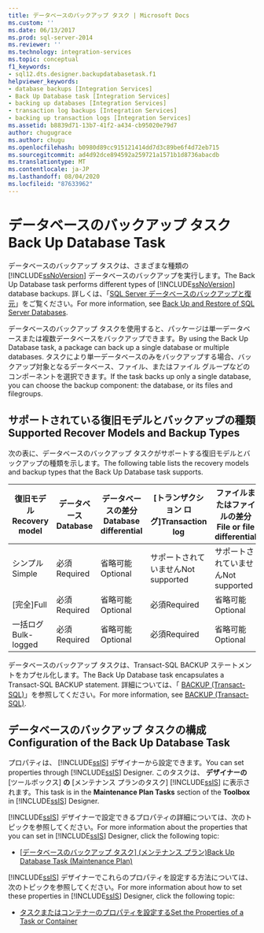 ```yaml
---
title: データベースのバックアップ タスク | Microsoft Docs
ms.custom: ''
ms.date: 06/13/2017
ms.prod: sql-server-2014
ms.reviewer: ''
ms.technology: integration-services
ms.topic: conceptual
f1_keywords:
- sql12.dts.designer.backupdatabasetask.f1
helpviewer_keywords:
- database backups [Integration Services]
- Back Up Database task [Integration Services]
- backing up databases [Integration Services]
- transaction log backups [Integration Services]
- backing up transaction logs [Integration Services]
ms.assetid: b8839d71-13b7-41f2-a434-cb95020e79d7
author: chugugrace
ms.author: chugu
ms.openlocfilehash: b0980d89cc915121414dd7d3c89be6f4d72eb715
ms.sourcegitcommit: ad4d92dce894592a259721a1571b1d8736abacdb
ms.translationtype: MT
ms.contentlocale: ja-JP
ms.lasthandoff: 08/04/2020
ms.locfileid: "87633962"
---
```

# <a name="back-up-database-task"></a><span data-ttu-id="377bd-102">データベースのバックアップ タスク</span><span class="sxs-lookup"><span data-stu-id="377bd-102">Back Up Database Task</span></span>
  <span data-ttu-id="377bd-103">データベースのバックアップ タスクは、さまざまな種類の [!INCLUDE[ssNoVersion](../../includes/ssnoversion-md.md)] データベースのバックアップを実行します。</span><span class="sxs-lookup"><span data-stu-id="377bd-103">The Back Up Database task performs different types of [!INCLUDE[ssNoVersion](../../includes/ssnoversion-md.md)] database backups.</span></span> <span data-ttu-id="377bd-104">詳しくは、「[SQL Server データベースのバックアップと復元](../../relational-databases/backup-restore/back-up-and-restore-of-sql-server-databases.md)」をご覧ください。</span><span class="sxs-lookup"><span data-stu-id="377bd-104">For more information, see [Back Up and Restore of SQL Server Databases](../../relational-databases/backup-restore/back-up-and-restore-of-sql-server-databases.md).</span></span>  
  
 <span data-ttu-id="377bd-105">データベースのバックアップ タスクを使用すると、パッケージは単一データベースまたは複数データベースをバックアップできます。</span><span class="sxs-lookup"><span data-stu-id="377bd-105">By using the Back Up Database task, a package can back up a single database or multiple databases.</span></span> <span data-ttu-id="377bd-106">タスクにより単一データベースのみをバックアップする場合、バックアップ対象となるデータベース、ファイル、またはファイル グループなどのコンポーネントを選択できます。</span><span class="sxs-lookup"><span data-stu-id="377bd-106">If the task backs up only a single database, you can choose the backup component: the database, or its files and filegroups.</span></span>  
  
## <a name="supported-recover-models-and-backup-types"></a><span data-ttu-id="377bd-107">サポートされている復旧モデルとバックアップの種類</span><span class="sxs-lookup"><span data-stu-id="377bd-107">Supported Recover Models and Backup Types</span></span>  
 <span data-ttu-id="377bd-108">次の表に、データベースのバックアップ タスクがサポートする復旧モデルとバックアップの種類を示します。</span><span class="sxs-lookup"><span data-stu-id="377bd-108">The following table lists the recovery models and backup types that the Back Up Database task supports.</span></span>  
  
|<span data-ttu-id="377bd-109">復旧モデル</span><span class="sxs-lookup"><span data-stu-id="377bd-109">Recovery model</span></span>|<span data-ttu-id="377bd-110">データベース</span><span class="sxs-lookup"><span data-stu-id="377bd-110">Database</span></span>|<span data-ttu-id="377bd-111">データベースの差分</span><span class="sxs-lookup"><span data-stu-id="377bd-111">Database differential</span></span>|<span data-ttu-id="377bd-112">[トランザクション ログ]</span><span class="sxs-lookup"><span data-stu-id="377bd-112">Transaction log</span></span>|<span data-ttu-id="377bd-113">ファイルまたはファイルの差分</span><span class="sxs-lookup"><span data-stu-id="377bd-113">File or file differential</span></span>|  
|--------------------|--------------|---------------------------|---------------------|-------------------------------|  
|<span data-ttu-id="377bd-114">シンプル</span><span class="sxs-lookup"><span data-stu-id="377bd-114">Simple</span></span>|<span data-ttu-id="377bd-115">必須</span><span class="sxs-lookup"><span data-stu-id="377bd-115">Required</span></span>|<span data-ttu-id="377bd-116">省略可能</span><span class="sxs-lookup"><span data-stu-id="377bd-116">Optional</span></span>|<span data-ttu-id="377bd-117">サポートされていません</span><span class="sxs-lookup"><span data-stu-id="377bd-117">Not supported</span></span>|<span data-ttu-id="377bd-118">サポートされていません</span><span class="sxs-lookup"><span data-stu-id="377bd-118">Not supported</span></span>|  
|<span data-ttu-id="377bd-119">[完全]</span><span class="sxs-lookup"><span data-stu-id="377bd-119">Full</span></span>|<span data-ttu-id="377bd-120">必須</span><span class="sxs-lookup"><span data-stu-id="377bd-120">Required</span></span>|<span data-ttu-id="377bd-121">省略可能</span><span class="sxs-lookup"><span data-stu-id="377bd-121">Optional</span></span>|<span data-ttu-id="377bd-122">必須</span><span class="sxs-lookup"><span data-stu-id="377bd-122">Required</span></span>|<span data-ttu-id="377bd-123">省略可能</span><span class="sxs-lookup"><span data-stu-id="377bd-123">Optional</span></span>|  
|<span data-ttu-id="377bd-124">一括ログ</span><span class="sxs-lookup"><span data-stu-id="377bd-124">Bulk-logged</span></span>|<span data-ttu-id="377bd-125">必須</span><span class="sxs-lookup"><span data-stu-id="377bd-125">Required</span></span>|<span data-ttu-id="377bd-126">省略可能</span><span class="sxs-lookup"><span data-stu-id="377bd-126">Optional</span></span>|<span data-ttu-id="377bd-127">必須</span><span class="sxs-lookup"><span data-stu-id="377bd-127">Required</span></span>|<span data-ttu-id="377bd-128">省略可能</span><span class="sxs-lookup"><span data-stu-id="377bd-128">Optional</span></span>|  
  
 <span data-ttu-id="377bd-129">データベースのバックアップ タスクは、Transact-SQL BACKUP ステートメントをカプセル化します。</span><span class="sxs-lookup"><span data-stu-id="377bd-129">The Back Up Database task encapsulates a Transact-SQL BACKUP statement.</span></span> <span data-ttu-id="377bd-130">詳細については、「 [BACKUP &#40;Transact-SQL&#41;](/sql/t-sql/statements/backup-transact-sql)」を参照してください。</span><span class="sxs-lookup"><span data-stu-id="377bd-130">For more information, see [BACKUP &#40;Transact-SQL&#41;](/sql/t-sql/statements/backup-transact-sql).</span></span>  
  
## <a name="configuration-of-the-back-up-database-task"></a><span data-ttu-id="377bd-131">データベースのバックアップ タスクの構成</span><span class="sxs-lookup"><span data-stu-id="377bd-131">Configuration of the Back Up Database Task</span></span>  
 <span data-ttu-id="377bd-132">プロパティは、 [!INCLUDE[ssIS](../../../includes/ssis-md.md)] デザイナーから設定できます。</span><span class="sxs-lookup"><span data-stu-id="377bd-132">You can set properties through [!INCLUDE[ssIS](../../../includes/ssis-md.md)] Designer.</span></span> <span data-ttu-id="377bd-133">このタスクは、 **デザイナーの** [ツールボックス] **の** [メンテナンス プランのタスク] [!INCLUDE[ssIS](../../../includes/ssis-md.md)] に表示されます。</span><span class="sxs-lookup"><span data-stu-id="377bd-133">This task is in the **Maintenance Plan Tasks** section of the **Toolbox** in [!INCLUDE[ssIS](../../../includes/ssis-md.md)] Designer.</span></span>  
  
 <span data-ttu-id="377bd-134">[!INCLUDE[ssIS](../../../includes/ssis-md.md)] デザイナーで設定できるプロパティの詳細については、次のトピックを参照してください。</span><span class="sxs-lookup"><span data-stu-id="377bd-134">For more information about the properties that you can set in [!INCLUDE[ssIS](../../../includes/ssis-md.md)] Designer, click the following topic:</span></span>  
  
-   <span data-ttu-id="377bd-135">[[データベースのバックアップ タスク] &#40;メンテナンス プラン&#41;](../../relational-databases/maintenance-plans/options-in-the-back-up-database-task-for-maintenance-plan.md)</span><span class="sxs-lookup"><span data-stu-id="377bd-135">[Back Up Database Task &#40;Maintenance Plan&#41;](../../relational-databases/maintenance-plans/options-in-the-back-up-database-task-for-maintenance-plan.md)</span></span>  
  
 <span data-ttu-id="377bd-136">[!INCLUDE[ssIS](../../../includes/ssis-md.md)] デザイナーでこれらのプロパティを設定する方法については、次のトピックを参照してください。</span><span class="sxs-lookup"><span data-stu-id="377bd-136">For more information about how to set these properties in [!INCLUDE[ssIS](../../../includes/ssis-md.md)] Designer, click the following topic:</span></span>  
  
-   [<span data-ttu-id="377bd-137">タスクまたはコンテナーのプロパティを設定する</span><span class="sxs-lookup"><span data-stu-id="377bd-137">Set the Properties of a Task or Container</span></span>](../set-the-properties-of-a-task-or-container.md)  
  
  
